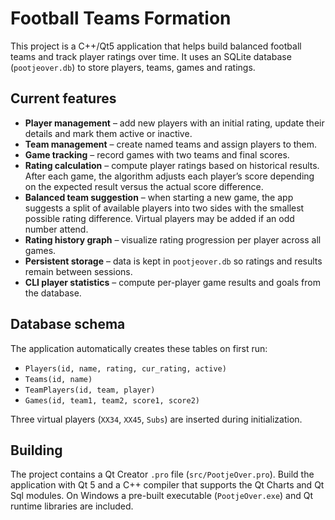 # Football Teams Formation

This project is a C++/Qt5 application that helps build balanced football teams and track player ratings over time. It uses an SQLite database (`pootjeover.db`) to store players, teams, games and ratings.

## Current features

- **Player management** – add new players with an initial rating, update their details and mark them active or inactive.
- **Team management** – create named teams and assign players to them.
- **Game tracking** – record games with two teams and final scores.
- **Rating calculation** – compute player ratings based on historical results. After each game, the algorithm adjusts each player’s score depending on the expected result versus the actual score difference.
- **Balanced team suggestion** – when starting a new game, the app suggests a split of available players into two sides with the smallest possible rating difference. Virtual players may be added if an odd number attend.
- **Rating history graph** – visualize rating progression per player across all games.
- **Persistent storage** – data is kept in `pootjeover.db` so ratings and results remain between sessions.
- **CLI player statistics** – compute per-player game results and goals from the database.

## Database schema

The application automatically creates these tables on first run:

- `Players(id, name, rating, cur_rating, active)`
- `Teams(id, name)`
- `TeamPlayers(id, team, player)`
- `Games(id, team1, team2, score1, score2)`

Three virtual players (`XX34`, `XX45`, `Subs`) are inserted during initialization.

## Building

The project contains a Qt Creator `.pro` file (`src/PootjeOver.pro`). Build the application with Qt 5 and a C++ compiler that supports the Qt Charts and Qt Sql modules. On Windows a pre-built executable (`PootjeOver.exe`) and Qt runtime libraries are included.
